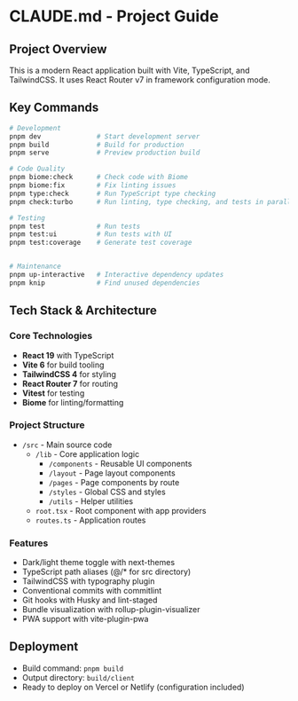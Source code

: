 # CLAUDE.md - Project Guide

## Project Overview
This is a modern React application built with Vite, TypeScript, and TailwindCSS. It uses React Router v7 in framework configuration mode.

## Key Commands

```bash
# Development
pnpm dev              # Start development server
pnpm build            # Build for production
pnpm serve            # Preview production build

# Code Quality
pnpm biome:check      # Check code with Biome
pnpm biome:fix        # Fix linting issues
pnpm type:check       # Run TypeScript type checking
pnpm check:turbo      # Run linting, type checking, and tests in parallel

# Testing
pnpm test             # Run tests
pnpm test:ui          # Run tests with UI
pnpm test:coverage    # Generate test coverage


# Maintenance
pnpm up-interactive   # Interactive dependency updates
pnpm knip             # Find unused dependencies
```

## Tech Stack & Architecture

### Core Technologies
- **React 19** with TypeScript
- **Vite 6** for build tooling
- **TailwindCSS 4** for styling
- **React Router 7** for routing
- **Vitest** for testing
- **Biome** for linting/formatting

### Project Structure
- `/src` - Main source code
  - `/lib` - Core application logic
    - `/components` - Reusable UI components
    - `/layout` - Page layout components
    - `/pages` - Page components by route
    - `/styles` - Global CSS and styles
    - `/utils` - Helper utilities
  - `root.tsx` - Root component with app providers
  - `routes.ts` - Application routes

### Features
- Dark/light theme toggle with next-themes
- TypeScript path aliases (@/* for src directory)
- TailwindCSS with typography plugin
- Conventional commits with commitlint
- Git hooks with Husky and lint-staged
- Bundle visualization with rollup-plugin-visualizer
- PWA support with vite-plugin-pwa

## Deployment
- Build command: `pnpm build`
- Output directory: `build/client`
- Ready to deploy on Vercel or Netlify (configuration included)